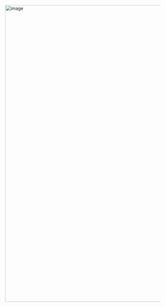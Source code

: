 <img width="959" alt="image" src="https://github.com/Pushker-stark/Board-kanban/assets/64632590/bd94291d-b166-4cbb-876b-6441656a303d">
